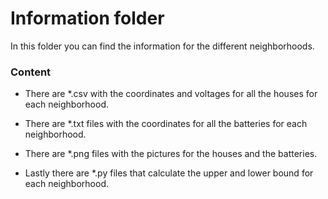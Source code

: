 # Information folder

In this folder you can find the information for the different neighborhoods.

### Content

* There are *.csv with the coordinates and voltages for all the houses for each neighborhood.

* There are *.txt files with the coordinates for all the batteries for each neighborhood.

* There are *.png files with the pictures for the houses and the batteries.

* Lastly there are *.py files that calculate the upper and lower bound for each neighborhood.
